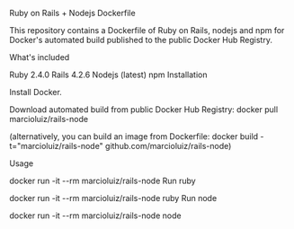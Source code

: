 Ruby on Rails + Nodejs Dockerfile

This repository contains a Dockerfile of Ruby on Rails, nodejs and npm for Docker's automated build published to the public Docker Hub Registry.

What's included

Ruby 2.4.0
Rails 4.2.6
Nodejs (latest)
npm
Installation

Install Docker.

Download automated build from public Docker Hub Registry: docker pull marcioluiz/rails-node

(alternatively, you can build an image from Dockerfile: docker build -t="marcioluiz/rails-node" github.com/marcioluiz/rails-node)

Usage

docker run -it --rm marcioluiz/rails-node
Run ruby

docker run -it --rm marcioluiz/rails-node ruby
Run node

docker run -it --rm marcioluiz/rails-node node
